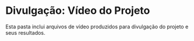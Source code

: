 # Divulgação: Vídeo do Projeto

Esta pasta inclui arquivos de vídeo produzidos para divulgação do projeto e seus resultados.
